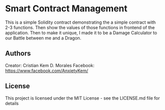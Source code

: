 # Smart Contract Management

This is a simple Solidity contract demonstrating the a simple contract with 2-3 functions. Then show the values of those functions in frontend of the application. Then to make it unique, I made it to be a Damage Calculator to our Battle between me and a Dragon.


## Authors

Creator: Cristian Kem D. Morales
Facebook: https://www.facebook.com/AnxietyKem/


## License

This project is licensed under the MIT License - see the LICENSE.md file for details
